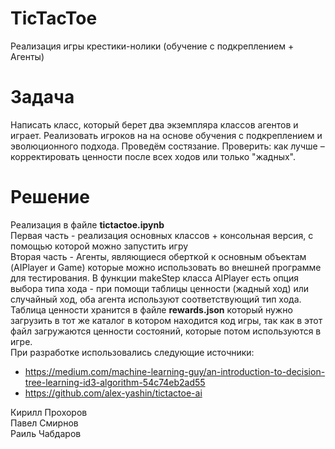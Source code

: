 # TicTacToe
Реализация игры крестики-нолики (обучение с подкреплением + Агенты)
# Задача
Написать класс, который берет два экземпляра классов агентов и играет.
Реализовать игроков на на основе обучения с подкреплением и эволюционного подхода.
Проведём состязание.
Проверить: как лучше – корректировать ценности после всех ходов или только "жадных".
# Решение
Реализация в файле **tictactoe.ipynb**<br>
Первая часть - реализация основных классов + консольная версия, с помощью которой можно запустить игру<br>
Вторая часть - Агенты, являющиеся оберткой к основным объектам (AIPlayer и Game) которые можно использовать во внешней программе для тестирования.
В функции makeStep класса AIPlayer есть опция выбора типа хода - при помощи таблицы ценности (жадный ход) или случайный ход, оба агента используют соответствующий тип хода.
Таблица ценности хранится в файле **rewards.json** который нужно загрузить в тот же каталог в котором находится код игры, так как в этот файл загружаются ценности состояний, которые потом используются в игре.<br>
При разработке использовались следующие источники:
- https://medium.com/machine-learning-guy/an-introduction-to-decision-tree-learning-id3-algorithm-54c74eb2ad55
- https://github.com/alex-yashin/tictactoe-ai

Кирилл Прохоров<br>
Павел Смирнов<br>
Раиль Чабдаров<br>

